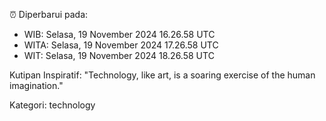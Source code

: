 ⏰ Diperbarui pada:
- WIB: Selasa, 19 November 2024 16.26.58 UTC
- WITA: Selasa, 19 November 2024 17.26.58 UTC
- WIT: Selasa, 19 November 2024 18.26.58 UTC

Kutipan Inspiratif:
"Technology, like art, is a soaring exercise of the human imagination."


Kategori: technology


